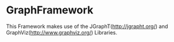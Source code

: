 # GraphFramework

This Framework makes use of the JGraphT(http://jgrapht.org/) and GraphViz(http://www.graphviz.org/) Libraries.
